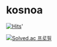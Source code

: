 # kosnoa

[![Hits](https://hits.seeyoufarm.com/api/count/incr/badge.svg?url=https%3A%2F%2Fgithub.com%2Fkosnoa%2Fkosnoa&count_bg=%23D98214&title_bg=%23614027&icon=&icon_color=%23E7E7E7&title=VISIT&edge_flat=false)](https://hits.seeyoufarm.com)'


[![Solved.ac
프로필](http://mazassumnida.wtf/api/v2/generate_badge?boj=kosnoa)](https://solved.ac/profile/kosnoa)
